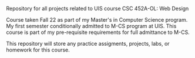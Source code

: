 Repository for all projects related to UIS course CSC 452A-OL: Web Design

Course taken Fall 22 as part of my Master's in Computer Science program.
My first semester conditionally admitted to M-CS program at UIS.
This course is part of my pre-requisite requirements for full admittance to M-CS.

This repository will store any practice assigments, projects, labs, or homework for this course.